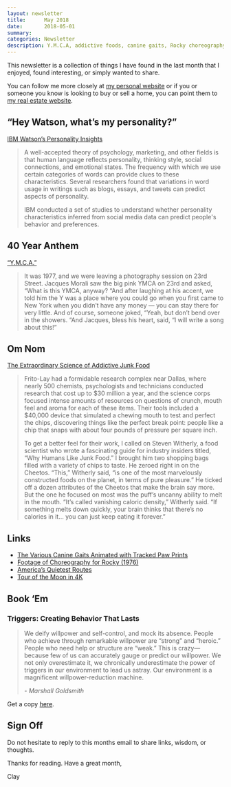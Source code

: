 ```yaml
---
layout: newsletter
title:      May 2018
date:       2018-05-01
summary:    
categories: Newsletter
description: Y.M.C.A, addictive foods, canine gaits, Rocky choreography
---
```


This newsletter is a collection of things I have found in the last month that I enjoyed, found interesting, or simply wanted to share.

You can follow me more closely at [my personal website](http://claycarson.net "Personal Website") or if you or someone you know is looking to buy or sell a home, you can point them to [my real estate website](http://claycarson.com "Business Website ").

## “Hey Watson, what’s my personality?”

[IBM Watson’s Personality Insights](https://personality-insights-demo.ng.bluemix.net "IBM Watson’s Personality Insights")

> A well-accepted theory of psychology, marketing, and other fields is that human language reflects personality, thinking style, social connections, and emotional states. The frequency with which we use certain categories of words can provide clues to these characteristics. Several researchers found that variations in word usage in writings such as blogs, essays, and tweets can predict aspects of personality.
> 
> IBM conducted a set of studies to understand whether personality characteristics inferred from social media data can predict people's behavior and preferences.

## 40 Year Anthem

[“Y.M.C.A.”](https://www.spin.com/2008/05/ymca-oral-history/ "“Y.M.C.A.” (An Oral History)")

> It was 1977, and we were leaving a photography session on 23rd Street. Jacques Morali saw the big pink YMCA on 23rd and asked, “What is this YMCA, anyway? “And after laughing at his accent, we told him the Y was a place where you could go when you first came to New York when you didn’t have any money — you can stay there for very little. And of course, someone joked, “Yeah, but don’t bend over in the showers. “And Jacques, bless his heart, said, “I will write a song about this!”

## Om Nom

[The Extraordinary Science of Addictive Junk Food](https://www.nytimes.com/2013/02/24/magazine/the-extraordinary-science-of-junk-food.html "The Extraordinary Science of Addictive Junk Food")

> Frito-Lay had a formidable research complex near Dallas, where nearly 500 chemists, psychologists and technicians conducted research that cost up to $30 million a year, and the science corps focused intense amounts of resources on questions of crunch, mouth feel and aroma for each of these items. Their tools included a $40,000 device that simulated a chewing mouth to test and perfect the chips, discovering things like the perfect break point: people like a chip that snaps with about four pounds of pressure per square inch.
> 
> To get a better feel for their work, I called on Steven Witherly, a food scientist who wrote a fascinating guide for industry insiders titled, “Why Humans Like Junk Food.” I brought him two shopping bags filled with a variety of chips to taste. He zeroed right in on the Cheetos. “This,” Witherly said, “is one of the most marvelously constructed foods on the planet, in terms of pure pleasure.” He ticked off a dozen attributes of the Cheetos that make the brain say more. But the one he focused on most was the puff’s uncanny ability to melt in the mouth. “It’s called vanishing caloric density,” Witherly said. “If something melts down quickly, your brain thinks that there’s no calories in it… you can just keep eating it forever.”

## Links

- [The Various Canine Gaits Animated with Tracked Paw Prints](http://i.imgur.com/bHgZ0Wj.gif "The Various Canine Gaits Animated with Tracked Paw Prints")
- [Footage of Choreography for Rocky (1976)](https://mobile.twitter.com/MeredithFrost/status/982484615972737025 "Footage of Choreography for Rocky (1976)")
- [America’s Quietest Routes](https://www.geotab.com/americas-quietest-routes/ "America’s Quietest Routes")
- [Tour of the Moon in 4K](https://youtu.be/nr5Pj6GQL2o "Tour of the Moon in 4K")

## Book ‘Em

### Triggers: Creating Behavior That Lasts

> We deify willpower and self-control, and mock its absence. People who achieve through remarkable willpower are “strong” and “heroic.” People who need help or structure are “weak.” This is crazy—because few of us can accurately gauge or predict our willpower. We not only overestimate it, we chronically underestimate the power of triggers in our environment to lead us astray. Our environment is a magnificent willpower-reduction machine.
>
> *- Marshall Goldsmith*

Get a copy [here](https://www.amazon.com/Triggers-Creating-Behavior-Lasts-Becoming-Person/dp/0804141231 "Triggers: Creating Behavior That Lasts").

## Sign Off

Do not hesitate to reply to this months email to share links, wisdom, or thoughts.

Thanks for reading. Have a great month,

Clay